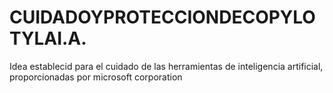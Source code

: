 # CUIDADOYPROTECCIONDECOPYLOTYLAI.A.
Idea establecid para el cuidado de las herramientas de inteligencia artificial, proporcionadas por microsoft corporation
